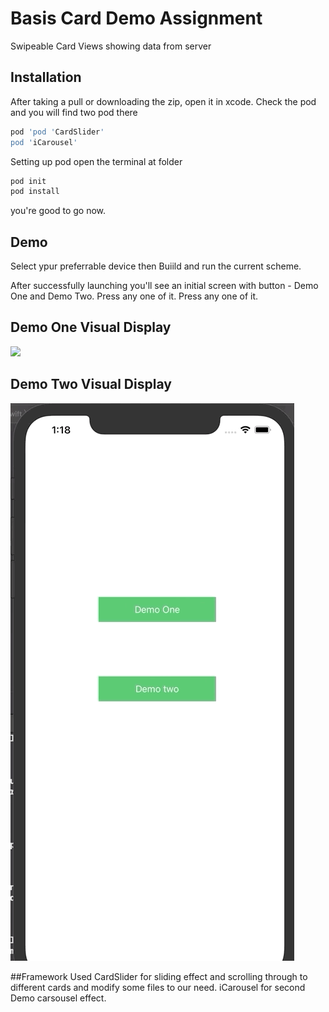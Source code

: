 # Basis Card Demo Assignment
 Swipeable Card Views showing data from server
 
 ## Installation
 After taking a pull or downloading the zip, open it in xcode.
 Check the pod and you will find two pod there
 ```bash
 pod 'pod 'CardSlider'
 pod 'iCarousel'
 ```
 Setting up pod
  open the terminal at folder
 ```bash
 pod init
 pod install
 ```
 you're good to go now.
 
## Demo
Select ypur preferrable device then Buiild and run the current scheme.

After successfully launching you'll see an initial screen with button - Demo One and Demo Two.
Press any one of it. Press any one of it. 

## Demo One Visual Display
![](demoOne.gif)


## Demo Two Visual Display
![](demoTwo.gif)

##Framework Used
CardSlider for sliding effect and scrolling through to different cards and modify some files to our need.
iCarousel for second Demo carsousel effect.




